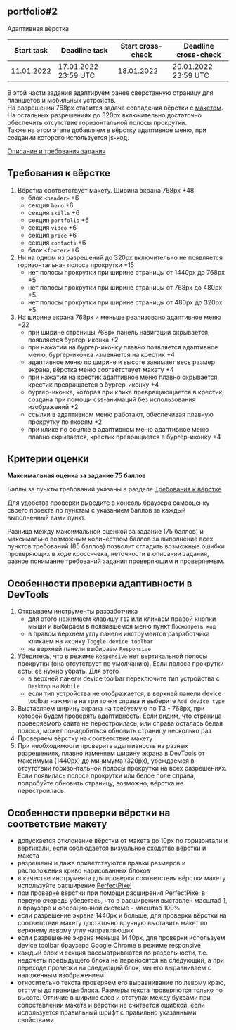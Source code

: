 ## portfolio#2
Адаптивная вёрстка

| Start task | Deadline task        | Start cross-check | Deadline cross-check |
|------------|----------------------|-------------------|----------------------|
| 11.01.2022 | 17.01.2022 23:59 UTC | 18.01.2022        | 20.01.2022 23:59 UTC |

В этой части задания адаптируем ранее сверстанную страницу для планшетов и мобильных устройств.  
На разрешении 768рх ставится задача совпадения вёрстки с [макетом](https://www.figma.com/file/YcEST7ugdfJ7d28jSNN2Oh/Portfolio-adaptive).  
На остальных разрешениях до 320рх включительно достаточно обеспечить отсутствие горизонтальной полосы прокрутки.  
Также на этом этапе добавляем в вёрстку адаптивное меню, при создании которого используется js-код.

[Описание и требования задания](portfolio.md)

## Требования к вёрстке
1. Вёрстка соответствует макету. Ширина экрана 768px +48
   - блок `<header>` +6
   - секция `hero` +6
   - секция `skills` +6
   - секция `portfolio` +6
   - секция `video` +6
   - секция `price` +6
   - секция `contacts` +6
   - блок `<footer>` +6 
2. Ни на одном из разрешений до 320px включительно не появляется горизонтальная полоса прокрутки +15
   - нет полосы прокрутки при ширине страницы от 1440рх до 768рх +5
   - нет полосы прокрутки при ширине страницы от 768рх до 480рх +5
   - нет полосы прокрутки при ширине страницы от 480рх до 320рх +5
3. На ширине экрана 768рх и меньше реализовано адаптивное меню +22
   - при ширине страницы 768рх панель навигации скрывается, появляется бургер-иконка +2   
   - при нажатии на бургер-иконку плавно появляется адаптивное меню, бургер-иконка изменяется на крестик +4
   - адаптивное меню по ширине и высоте занимает весь размер экрана, вёрстка меню соответствует макету +4
   - при нажатии на крестик адаптивное меню плавно скрывается, крестик превращается в бургер-иконку +4
   - бургер-иконка, которая при клике превращающается в крестик, создана при помощи css-анимаций без использования изображений +2
   - ссылки в адаптивном меню работают, обеспечивая плавную прокрутку по якорям +2
   - при клике по ссылке в адаптивном меню адаптивное меню плавно скрывается, крестик превращается в бургер-иконку +4 

## Критерии оценки

**Максимальная оценка за задание 75 баллов**  

Баллы за пункты требований указаны в разделе [Требования к вёрстке](#требования-к-вёрстке)

Для удобства проверки выведите в консоль браузера самооценку своего проекта по пунктам с указанием баллов за каждый выполненный вами пункт.

Разница между максимальной оценкой за задание (75 баллов) и максимально возможным количеством баллов за выполнение всех пунктов требований (85 баллов) позволит сгладить возможные ошибки проверяющих в ходе кросс-чека, неточности в описании задания, разное понимание требований задания проверяющим и проверяемым.

## Особенности проверки адаптивности в DevTools
1. Открываем инструменты разработчика
   - для этого нажимаем клавишу `F12` или кликаем правой кнопки мыши и выбираем в появившемся меню пункт `Посмотреть код`
   - в правом верхнем углу панели инструментов разработчика кликаем на иконку `Toggle device toolbar`
   - на верхней панели выбираем `Responsive`
2. Убедитесь, что в режиме `Responsive` нет вертикальной полосы прокрутки (она отсутствует по умолчанию). Если полоса прокрутки есть, её нужно убрать. Для этого
   - в верхней панели device toolbar переключите тип устройства с `Desktop` на `Mobile` 
   - если тип устройства не отображается, в верхней панели device toolbar нажмите на три точки справа и выберите `Add device type` 
2. Выставляем ширину экрана на требуемую по ТЗ - 768рх, при которой будем проверять адаптивность. Если видим, что страница проверяемого сайта не перестроилась, или справа осталась белая полоса, может понадобиться обновить страницу несколько раз
3. Проверяем вёрстку на соответствие макету
4. При необходимости проверить адаптивность на разных разрешениях, плавно изменяем ширину экрана в DevTools от максимума (1440рх) до минимума (320рх), убеждаемся в отсутствии горизонтальной полосы прокрутки на всех разрешениях. Если появилась полоса прокрутки или белое поле справа, попробуйте обновить страницу, возможно, вёрстка не перестроилась.

## Особенности проверки вёрстки на соответствие макету
- допускается отклонение вёрстки от макета до 10px по горизонтали и вертикали, если соблюдается визуальное сходство вёрстки и макета
- разрешены и даже приветствуются правки размеров и расположения криво нарисованных блоков
- в качестве инструмента для проверки соответствия вёрстки макету используйте расширение [PerfectPixel](https://chrome.google.com/webstore/detail/perfectpixel-by-welldonec/dkaagdgjmgdmbnecmcefdhjekcoceebi?hl=ru)
- при проверке вёрстки при помощи расширения PerfectPixel в первую очередь убедетесь, что в расширении выставлен масштаб 1, в браузере и операционной системе - масштаб 100%
- если разрешение экрана 1440рх и больше, для проверки вёрстки на соответствие макету достаточно вручную выставить макет по верхнему левому углу направляющих
- если разрешение экрана меньше 1440рх, для проверки используем device toolbar браузера Google Chrome в режиме responsive
- каждый блок и секция рассматриваются по раздельности, т.е. недочеты предыдущего блока не переносятся на следующий, а при переходе проверки на следующий блок, мы его выравниваем с наложенным изображением
- относительно текста проверяем его выравнивание по левому краю, отступы до границы блока. Размеры текста проверяются только по высоте. Отличие в ширине слов и отступах между буквами при сопоставлении макета и вёрстки не считается ошибкой, если используется правильный шрифт с правильно указанными свойствами